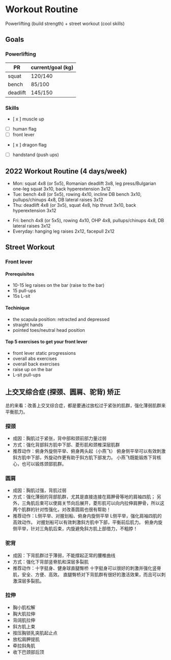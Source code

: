 # Workout Routine

Powerlifting (build strength) + street workout (cool skills)

## Goals

### Powerlifting
|PR|current/goal (kg)|
|---|---|
|squat|120/140|
|bench|85/100|
|deadlift|145/150|

### Skills
- [ x ] muscle up
- [  ] human flag
- [  ] front lever
- [ x ] dragon flag
- [  ] handstand (push ups)

## 2022 Workout Routine (4 days/week)

- Mon: squat 4x8 (or 5x5), Romanian deadlift 3x8, leg press/Bulgarian one-leg squat 3x10, back hyperextension 3x12
- Tue: bench 4x8 (or 5x5), rowing 4x10, incline DB bench 3x10, pullups/chinups 4x8, DB lateral raises 3x12
- Thu: deadlift 4x8 (or 3x5), squat 4x8, hip thrust 3x10, back hyperextension 3x12
<!-- - Fri: OHP 4x10, pullups 4x8, skull crusher 3x10, barbell curls 3x10, weighted dips 3x12, hammer curls 3x10 -->
<!-- - Fri: OHP 4x8, pullups 4x8, DB lateral raises 3x12, rowing 4x10 -->
- Fri: bench 4x8 (or 5x5), rowing 4x10, OHP 4x8, pullups/chinups 4x8, DB lateral raises 3x12
- Everyday: hanging leg raises 2x12, facepull 2x12

## Street Workout

### Front lever

#### Prerequisites

- 10-15 leg raises on the bar (raise to the bar)
- 15 pull-ups
- 15s L-sit

#### Techinique

- the scapula position: retracted and depressed
- straight hands
- pointed toes/neutral head position

#### Top 5 exercises to get your front lever

- front lever static progressions
- overall abs exercises
- overall back exercises
- raise up on the bar
- L-sit pull-ups

## 上交叉综合症 (探颈、圆肩、驼背) 矫正

总的来看：改善上交叉综合症，都是要通过放松过于紧张的肌群，强化薄弱肌群来平衡肌力。

### 探颈

- 成因：胸肌过于紧张，背中部和颈前部力量过弱
- 方式：强化背部斜方肌中下部、菱形肌和颈椎深层肌群
- 推荐动作：俯身外旋侧平举、俯身两头起（小燕飞）
    俯身侧平举可以有效刺激斜方肌中下部，外旋动作更有助于斜方肌下部发力。
    小燕飞既能锻炼下背核心，也可以锻炼颈部肌群。

### 圆肩

- 成因：胸肌过强，背肌过弱
- 方式：强化薄弱的背部肌群，尤其是直接连接在肩胛骨等地的肩袖四肌；
    另外，三角肌后束可以使肩关节向后展开，菱形肌可以向内拉伸肩胛骨，所以这两个肌群的针对性强化，对改善圆肩也很有帮助！
- 推荐动作：L侧平举、对握划船、俯身内旋侧平举
    L侧平举，强化肩袖四肌的高效动作。
    对握划船可以有效刺激斜方肌中下部，平衡前后肌力。
    俯身内旋侧平举，针对三角肌后束，内旋避免斜方肌上部借力，不粗脖！

### 驼背

- 成因：下背肌群过于薄弱，不能撑起正常的腰椎曲线
- 方式：强化下背部竖脊肌和深层多裂肌
- 推荐动作：十字挺身、健身球直腿臀桥
    十字挺身可以很好的刺激并强化竖脊肌，安全、方便、高效。
    直腿臀桥对下背肌群有很好的激活效果，而且可以刺激深层多裂肌。

### 拉伸

- 胸小肌松解
- 胸大肌拉伸
- 背阔肌拉伸
- 斜方肌上束
- 按压胸锁乳突肌起止点
- 放松肩胛提肌
- 牵拉斜角肌
- 收下巴颈部后顶

